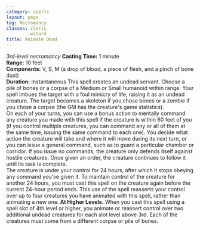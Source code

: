 ```yaml
---
category: spells
layout: page
tag: Necromancy
classes: cleric
         wizard
title: Animate Dead 
---
```

_3rd-level necromancy_ 
**Casting Time:** 1 minute   
**Range:** 10 feet   
**Components:** V, S, M (a drop of blood, a piece of flesh, and a pinch of bone dust)    
**Duration:** Instantaneous 
This spell creates an undead servant. Choose a pile of bones or a corpse of a Medium or Small humanoid within range. Your spell imbues the target with a foul mimicry of life, raising it as an undead creature. The target becomes a skeleton if you chose bones or a zombie if you chose a corpse (the GM has the creature's game statistics).    
On each of your turns, you can use a bonus action to mentally command any creature you made with this spell if the creature is within 60 feet of you (if you control multiple creatures, you can command any or all of them at the same time, issuing the same command to each one). You decide what action the creature will take and where it will move during its next turn, or you can issue a general command, such as to guard a particular chamber or corridor. If you issue no commands, the creature only defends itself against hostile creatures. Once given an order, the creature continues to follow it until its task is complete.    
The creature is under your control for 24 hours, after which it stops obeying any command you've given it. To maintain control of the creature for another 24 hours, you must cast this spell on the creature again before the current 24-hour period ends. This use of the spell reasserts your control over up to four creatures you have animated with this spell, rather than animating a new one. 
**At Higher Levels.** When you cast this spell using a spell slot of 4th level or higher, you animate or reassert control over two additional undead creatures for each slot level above 3rd. Each of the creatures must come from a different corpse or pile of bones. 